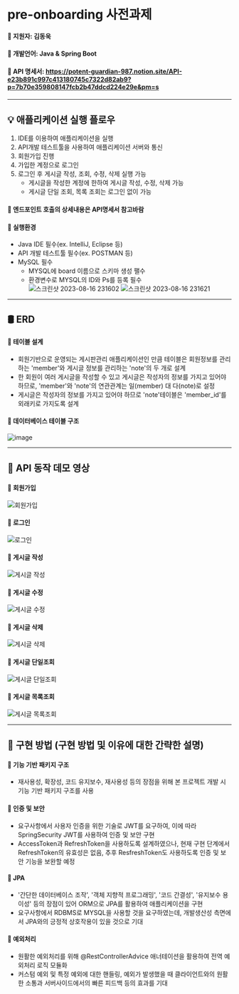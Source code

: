 # pre-onboarding 사전과제
#### 📌 지원자: 김동욱
#### 📌 개발언어: Java & Spring Boot
#### 📌 API 명세서: https://potent-guardian-987.notion.site/API-e23b891c997c413180745c7322d82ab9?p=7b70e359808147fcb2b47ddcd224e29e&pm=s
---
## 💡 애플리케이션 실행 플로우
1. IDE를 이용하여 애플리케이션을 실행
2. API개발 테스트툴을 사용하여 애플리케이션 서버와 통신
3. 회원가입 진행
4. 가입한 계정으로 로그인
5. 로그인 후 게시글 작성, 조회, 수정, 삭제 실행 가능
   - 게시글을 작성한 계정에 한하여  게시글 작성, 수정, 삭제 가능
   - 게시글 단일 조회, 목록 조회는 로그인 없이 가능
#### 📌 엔드포인트 호출의 상세내용은 API명세서 참고바람
#### 📌 실행환경
- Java IDE 필수(ex. IntelliJ, Eclipse 등)
- API 개발 테스트툴 필수(ex. POSTMAN 등)
- MySQL 필수
  - MYSQL에 board 이름으로 스키마 생성 팰수
  - 환경변수로 MYSQL의 ID와 Ps를 등록 필수
![스크린샷 2023-08-16 231602](https://github.com/WOOK0112/wanted-pre-onboarding-backend/assets/124886494/ebacde07-2b96-4ee0-a981-36d5bea81e5a)
![스크린샷 2023-08-16 231621](https://github.com/WOOK0112/wanted-pre-onboarding-backend/assets/124886494/c6787d75-349c-43e6-88cc-be2b6cd4a835)

---
## 🛢 ERD
#### 📌 테이블 설계
 - 회원기반으로 운영되는 게시판관리 애플리케이션인 만큼 테이블은 회원정보를 관리하는 'member'와 게시글 정보를 관리하는 'note'의 두 개로 설계
 - 한 회원이 여러 게시글을 작성할 수 있고 게시글은 작성자의 정보를 가지고 있어야 하므로, 'member'와 'note'의 연관관계는 일(member) 대 다(note)로 설정
 - 게시글은 작성자의 정보를 가지고 있어야 하므로 'note'테이블은 'member_id'를 외래키로 가지도록 설계
#### 📌 데이터베이스 테이블 구조
![image](https://github.com/WOOK0112/wanted-pre-onboarding-backend/assets/124886494/55953134-4710-48fb-871c-156cbd7c95c0)

------------

## 💼 API 동작 데모 영상
#### 📌 회원가입
![회원가입](https://github.com/WOOK0112/wanted-pre-onboarding-backend/assets/124886494/92ce6141-7174-40bc-aaf4-d0f11402b359)
#### 📌 로그인
![로그인](https://github.com/WOOK0112/wanted-pre-onboarding-backend/assets/124886494/8f060c6f-04d9-4bc5-8397-ec7dd83fcc40)
#### 📌 게시글 작성
![게시글 작성](https://github.com/WOOK0112/wanted-pre-onboarding-backend/assets/124886494/8d82f193-5464-4a7c-9f8d-4d5665417080)
#### 📌 게시글 수정
![게시글 수정](https://github.com/WOOK0112/wanted-pre-onboarding-backend/assets/124886494/4551bfaf-ffa5-4bc3-8162-f0d103665044)
#### 📌 게시글 삭제
![게시글 삭제](https://github.com/WOOK0112/wanted-pre-onboarding-backend/assets/124886494/9192829f-3046-4ed4-99ed-08b8d0fd53c5)
#### 📌 게시글 단일조회
![게시글 단일조회](https://github.com/WOOK0112/wanted-pre-onboarding-backend/assets/124886494/d4c574e8-d8ae-4932-a215-b317faa2264f)
#### 📌 게시글 목록조회
![게시글 목록조회](https://github.com/WOOK0112/wanted-pre-onboarding-backend/assets/124886494/234d9787-266d-455e-9576-df9502808e52)

---
## 📖 구현 방법 (구현 방법 및 이유에 대한 간략한 설명)
#### 📌 기능 기반 패키지 구조
 - 재사용성, 확장성, 코드 유지보수, 재사용성 등의 장점을 위해 본 프로젝트 개발 시 기능 기반 패키지 구조를 사용
#### 📌 인증 및 보안
 - 요구사항에서 사용자 인증을 위한 기술로 JWT를 요구하여, 이에 따라 SpringSecurity JWT를 사용하여 인증 및 보안 구현
 - AccessToken과 RefreshToken을 사용하도록 설계하였으나, 현재 구현 단계에서 RefreshToken의 유효성은 없음, 추후 ResfreshToken도 사용하도록 인증 및 보안 기능을 보완할 예정
#### 📌 JPA
 - '간단한 데이터베이스 조작', '객체 지향적 프로그래밍', '코드 간결성', '유지보수 용이성' 등의 장점이 있어 ORM으로 JPA를 활용하여 애플리케이션을 구현
 - 요구사항에서 RDBMS로 MYSQL을 사용할 것을 요구하였는데, 개발생산성 측면에서 JPA와의 긍정적 상호작용이 있을 것으로 기대
#### 📌 예외처리
 - 원활한 예외처리를 위해 @RestControllerAdvice 애너테이션을 활용하여 전역 예외처리 로직 모듈화
 - 커스텀 예외 및 특정 예외에 대한 핸들링, 예외가 발생했을 때 클라이언트와의 원활한 소통과 서버사이드에서의 빠른 피드백 등의 효과를 기대

